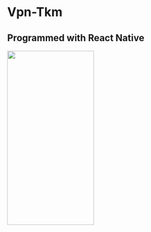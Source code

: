 # Vpn-Tkm

## Programmed with React Native

<img src="https://user-images.githubusercontent.com/66455000/151835569-5ff9446c-0e43-46da-8366-3abc6b4232f5.png" width="200" height="400" />
